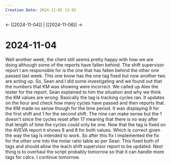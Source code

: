 ```yaml
---
Creation Date: 2024-11-05 13:02
---
```


<- [[2024-11-04]] | [[2024-11-06]]  ->

# 2024-11-04
Well another week, the client still seems pretty happy with how we are doing
although some of the reports have fallen behind. The shift supervisor report I
am responsible for is the one that has fallen behind the other one passed last
week. This one know has the one tag fixed but now another two are acting up. So,
Sean and I did some investigating and we found out that the numbers that KM was
showing were incorrect. We called up Alex the tester for the report. Sean
explained to him the situation and why we think the KM values are wrong.
Basically the tag is tracking cycles ran. It updates on the hour and check how
many cycles have passed and then reports that. the KM made no sense though for
the time period. It was displaying 9 for the first shift and 1 for the second
shift. The nine can make sense but the 1 doesn't since the cycles reset after 17
meaning that there is no way after that length of time the cycles could only be
one. Now that the tag is fixed on the AVEVA report it shows 8 and 8 for both
values. Which is correct given the way the tag is intended to work. So after
this fix I implemented the fix for the other one into the molar ratio table as
per Sean. This fixed both of tags and should allow the leach shift supervisor
report to be updated. Next thing is to overhaul the script probably tomorrow so
that it can handle more tags for calcs. I continue tomorrow.
